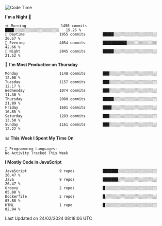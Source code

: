 <!--START_SECTION:waka-->
![Code Time](http://img.shields.io/badge/Code%20Time-1%2C320%20hrs%2031%20mins-blue)

**I'm a Night 🦉** 

```text
🌞 Morning                1450 commits        ████░░░░░░░░░░░░░░░░░░░░░   15.26 % 
🌆 Daytime                1955 commits        █████░░░░░░░░░░░░░░░░░░░░   20.57 % 
🌃 Evening                4054 commits        ███████████░░░░░░░░░░░░░░   42.66 % 
🌙 Night                  2045 commits        █████░░░░░░░░░░░░░░░░░░░░   21.52 % 
```
📅 **I'm Most Productive on Thursday** 

```text
Monday                   1148 commits        ███░░░░░░░░░░░░░░░░░░░░░░   12.08 % 
Tuesday                  1157 commits        ███░░░░░░░░░░░░░░░░░░░░░░   12.17 % 
Wednesday                1074 commits        ███░░░░░░░░░░░░░░░░░░░░░░   11.30 % 
Thursday                 2080 commits        █████░░░░░░░░░░░░░░░░░░░░   21.89 % 
Friday                   1601 commits        ████░░░░░░░░░░░░░░░░░░░░░   16.85 % 
Saturday                 1283 commits        ███░░░░░░░░░░░░░░░░░░░░░░   13.50 % 
Sunday                   1161 commits        ███░░░░░░░░░░░░░░░░░░░░░░   12.22 % 
```


📊 **This Week I Spent My Time On** 

```text
💬 Programming Languages: 
No Activity Tracked This Week
```

**I Mostly Code in JavaScript** 

```text
JavaScript               9 repos             ███████░░░░░░░░░░░░░░░░░░   26.47 % 
Java                     9 repos             ███████░░░░░░░░░░░░░░░░░░   26.47 % 
Groovy                   2 repos             █░░░░░░░░░░░░░░░░░░░░░░░░   05.88 % 
Dockerfile               2 repos             █░░░░░░░░░░░░░░░░░░░░░░░░   05.88 % 
HTML                     1 repo              █░░░░░░░░░░░░░░░░░░░░░░░░   02.94 % 
```




 Last Updated on 24/02/2024 08:18:06 UTC
<!--END_SECTION:waka-->
